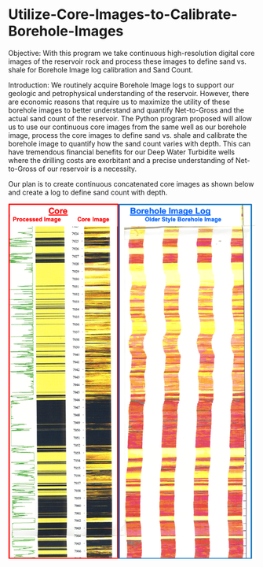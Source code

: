 # Utilize-Core-Images-to-Calibrate-Borehole-Images

Objective:
With this program we take continuous high-resolution digital core images of the reservoir rock and process these images to define sand vs. shale for Borehole Image log calibration and Sand Count.

Introduction:
We routinely acquire Borehole Image logs to support our geologic and petrophysical understanding of the reservoir. However, there are economic reasons that require us to maximize the utility of these borehole images to better understand and quantify Net-to-Gross and the actual sand count of the reservoir. The Python program proposed will allow us to use our continuous core images from the same well as our borehole image, process the core images to define sand vs. shale and calibrate the borehole image to quantify how the sand count varies with depth. This can have tremendous financial benefits for our Deep Water Turbidite wells where the drilling costs are exorbitant and a precise understanding of Net-to-Gross of our reservoir is a necessity. 

Our plan is to create continuous concatenated core images as shown below and create a log to define sand count with depth. 

![Core_Image](Core_FMS.png)

